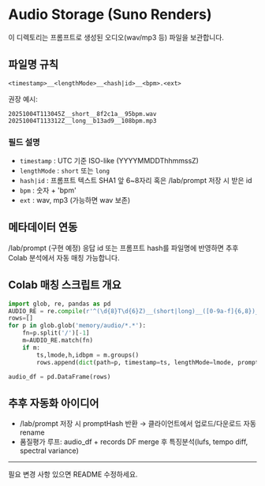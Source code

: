 # Audio Storage (Suno Renders)

이 디렉토리는 프롬프트로 생성된 오디오(wav/mp3 등) 파일을 보관합니다.

## 파일명 규칙

`<timestamp>__<lengthMode>__<hash|id>__<bpm>.<ext>`

권장 예시:
```
20251004T113045Z__short__8f2c1a__95bpm.wav
20251004T113312Z__long__b13ad9__108bpm.mp3
```

### 필드 설명
- `timestamp` : UTC 기준 ISO-like (YYYYMMDDThhmmssZ)
- `lengthMode` : `short` 또는 `long`
- `hash|id` : 프롬프트 텍스트 SHA1 앞 6~8자리 혹은 /lab/prompt 저장 시 받은 id
- `bpm` : 숫자 + 'bpm'
- `ext` : wav, mp3 (가능하면 wav 보존)

## 메타데이터 연동
/lab/prompt (구현 예정) 응답 id 또는 프롬프트 hash를 파일명에 반영하면 추후 Colab 분석에서 자동 매칭 가능합니다.

## Colab 매칭 스크립트 개요
```python
import glob, re, pandas as pd
AUDIO_RE = re.compile(r'^(\d{8}T\d{6}Z)__(short|long)__([0-9a-f]{6,8})__(\d+)bpm\.(?:wav|mp3)$', re.I)
rows=[]
for p in glob.glob('memory/audio/*.*'):
    fn=p.split('/')[-1]
    m=AUDIO_RE.match(fn)
    if m:
        ts,lmode,h,idbpm = m.groups()
        rows.append(dict(path=p, timestamp=ts, lengthMode=lmode, promptHash=h, bpm=int(idbpm)))

audio_df = pd.DataFrame(rows)
```

## 추후 자동화 아이디어
- /lab/prompt 저장 시 promptHash 반환 → 클라이언트에서 업로드/다운로드 자동 rename
- 품질평가 루프: audio_df + records DF merge 후 특징분석(lufs, tempo diff, spectral variance)

---
필요 변경 사항 있으면 README 수정하세요.
